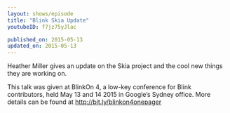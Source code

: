 ```yaml
---
layout: shows/episode
title: "Blink Skia Update"
youtubeID: f7jz75yJlac

published_on: 2015-05-13
updated_on: 2015-05-13
---
```

Heather Miller gives an update on the Skia project and the cool new things they are working on.

This talk was given at BlinkOn 4, a low-key conference for Blink contributors, held May 13 and 14 2015 in Google’s Sydney office. More details can be found at http://bit.ly/blinkon4onepager
